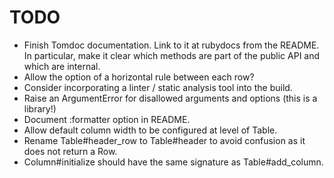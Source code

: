 # TODO

* Finish Tomdoc documentation. Link to it at rubydocs from the README. In particular,
  make it clear which methods are part of the public API and which are internal.
* Allow the option of a horizontal rule between each row?
* Consider incorporating a linter / static analysis tool into the build.
* Raise an ArgumentError for disallowed arguments and options (this is
  a library!)
* Document :formatter option in README.
* Allow default column width to be configured at level of Table.
* Rename Table#header_row to Table#header to avoid confusion as it does not
  return a Row.
* Column#initialize should have the same signature as Table#add_column.

